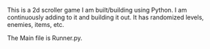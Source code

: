 This is a 2d scroller game I am built/building using Python.
I am continuously adding to it and building it out. 
It has randomized levels, enemies, items, etc.

The Main file is Runner.py. 
